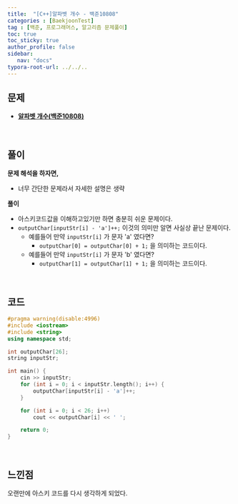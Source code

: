 ```yaml
---
title:  "[C++]알파벳 개수 - 백준10808"
categories : [BaekjoonTest]
tag : [백준, 프로그래머스, 알고리즘 문제풀이]
toc: true
toc_sticky: true
author_profile: false
sidebar:
   nav: "docs"
typora-root-url: ../../..
---
```




## 문제

* **[알파벳 개수(백준10808)](https://www.acmicpc.net/problem/10808)**

<br>

## 풀이

**문제 해석을 하자면,**

* 너무 간단한 문제라서 자세한 설명은 생략



**풀이**

* 아스키코드값을 이해하고있기만 하면 충분히 쉬운 문제이다.
* `outputChar[inputStr[i] - 'a']++;` 이것의 의미만 알면 사실상 끝난 문제이다.
  * 예를들어 만약 `inputStr[i]` 가 문자 'a' 였다면?
    * `outputChar[0] = outputChar[0] + 1;` 을 의미하는 코드이다.
  * 예를들어 만약 `inputStr[i]` 가 문자 'b' 였다면?
    * `outputChar[1] = outputChar[1] + 1;` 을 의미하는 코드이다.




<br>

## 코드

```c++
#pragma warning(disable:4996)
#include <iostream>
#include <string>
using namespace std;

int outputChar[26];
string inputStr;

int main() {
	cin >> inputStr;
	for (int i = 0; i < inputStr.length(); i++) {
		outputChar[inputStr[i] - 'a']++;
	}

	for (int i = 0; i < 26; i++)
		cout << outputChar[i] << ' ';

	return 0;
}
```

<br>

## 느낀점

오랜만에 아스키 코드를 다시 생각하게 되었다.
